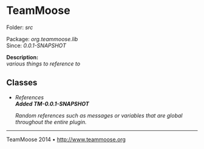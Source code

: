 TeamMoose
===========
Folder: <i>src</i><p>
Package: <i>org.teammoose.lib</i><br>
Since: <i>0.0.1-SNAPSHOT</i><p>
<b>Description:</b><br>
<i>various things to reference to</i><p>

Classes
---

- <i>References</i><br>
<i><b>Added TM-0.0.1-SNAPSHOT</b>
	
	Random references such as messages or variables that 
	are global throughout the entire plugin.
</i>

---
TeamMoose 2014 • http://www.teammoose.org
